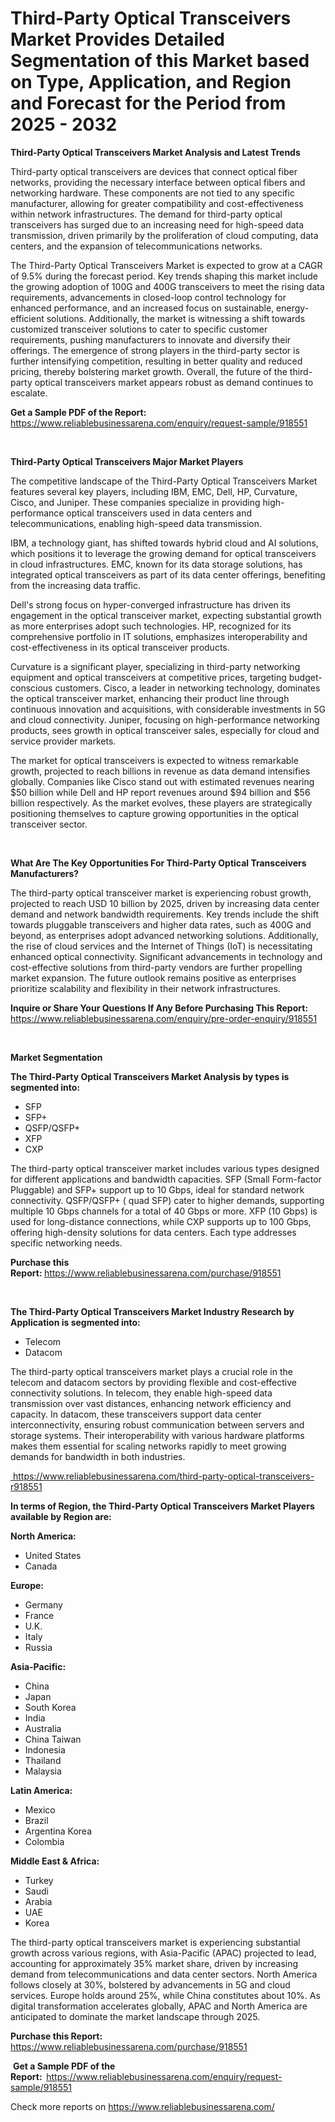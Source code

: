 <p><h1>Third-Party Optical Transceivers Market Provides Detailed Segmentation of this Market based on Type, Application, and Region and Forecast for the Period from 2025 - 2032</h1></p><p><strong>Third-Party Optical Transceivers Market Analysis and Latest Trends</strong></p>
<p><p>Third-party optical transceivers are devices that connect optical fiber networks, providing the necessary interface between optical fibers and networking hardware. These components are not tied to any specific manufacturer, allowing for greater compatibility and cost-effectiveness within network infrastructures. The demand for third-party optical transceivers has surged due to an increasing need for high-speed data transmission, driven primarily by the proliferation of cloud computing, data centers, and the expansion of telecommunications networks.</p><p>The Third-Party Optical Transceivers Market is expected to grow at a CAGR of 9.5% during the forecast period. Key trends shaping this market include the growing adoption of 100G and 400G transceivers to meet the rising data requirements, advancements in closed-loop control technology for enhanced performance, and an increased focus on sustainable, energy-efficient solutions. Additionally, the market is witnessing a shift towards customized transceiver solutions to cater to specific customer requirements, pushing manufacturers to innovate and diversify their offerings. The emergence of strong players in the third-party sector is further intensifying competition, resulting in better quality and reduced pricing, thereby bolstering market growth. Overall, the future of the third-party optical transceivers market appears robust as demand continues to escalate.</p></p>
<p><strong>Get a Sample PDF of the Report:&nbsp;</strong> <a href="https://www.reliablebusinessarena.com/enquiry/request-sample/918551?utm_campaign=2113&utm_medium=2&utm_source=Github&utm_content=ia&utm_term=15022025&utm_id=third-party-optical-transceivers">https://www.reliablebusinessarena.com/enquiry/request-sample/918551</a></p>
<p>&nbsp;</p>
<p><strong>Third-Party Optical Transceivers Major Market Players</strong></p>
<p><p>The competitive landscape of the Third-Party Optical Transceivers Market features several key players, including IBM, EMC, Dell, HP, Curvature, Cisco, and Juniper. These companies specialize in providing high-performance optical transceivers used in data centers and telecommunications, enabling high-speed data transmission.</p><p>IBM, a technology giant, has shifted towards hybrid cloud and AI solutions, which positions it to leverage the growing demand for optical transceivers in cloud infrastructures. EMC, known for its data storage solutions, has integrated optical transceivers as part of its data center offerings, benefiting from the increasing data traffic.</p><p>Dell's strong focus on hyper-converged infrastructure has driven its engagement in the optical transceiver market, expecting substantial growth as more enterprises adopt such technologies. HP, recognized for its comprehensive portfolio in IT solutions, emphasizes interoperability and cost-effectiveness in its optical transceiver products.</p><p>Curvature is a significant player, specializing in third-party networking equipment and optical transceivers at competitive prices, targeting budget-conscious customers. Cisco, a leader in networking technology, dominates the optical transceiver market, enhancing their product line through continuous innovation and acquisitions, with considerable investments in 5G and cloud connectivity. Juniper, focusing on high-performance networking products, sees growth in optical transceiver sales, especially for cloud and service provider markets.</p><p>The market for optical transceivers is expected to witness remarkable growth, projected to reach billions in revenue as data demand intensifies globally. Companies like Cisco stand out with estimated revenues nearing $50 billion while Dell and HP report revenues around $94 billion and $56 billion respectively. As the market evolves, these players are strategically positioning themselves to capture growing opportunities in the optical transceiver sector.</p></p>
<p>&nbsp;</p>
<p><strong>What Are The Key Opportunities For Third-Party Optical Transceivers Manufacturers?</strong></p>
<p><p>The third-party optical transceiver market is experiencing robust growth, projected to reach USD 10 billion by 2025, driven by increasing data center demand and network bandwidth requirements. Key trends include the shift towards pluggable transceivers and higher data rates, such as 400G and beyond, as enterprises adopt advanced networking solutions. Additionally, the rise of cloud services and the Internet of Things (IoT) is necessitating enhanced optical connectivity. Significant advancements in technology and cost-effective solutions from third-party vendors are further propelling market expansion. The future outlook remains positive as enterprises prioritize scalability and flexibility in their network infrastructures.</p></p>
<p><strong>Inquire or Share Your Questions If Any Before Purchasing This Report:</strong> <a href="https://www.reliablebusinessarena.com/enquiry/pre-order-enquiry/918551?utm_campaign=2113&utm_medium=2&utm_source=Github&utm_content=ia&utm_term=15022025&utm_id=third-party-optical-transceivers">https://www.reliablebusinessarena.com/enquiry/pre-order-enquiry/918551</a></p>
<p>&nbsp;</p>
<p><strong>Market Segmentation</strong></p>
<p><strong>The Third-Party Optical Transceivers Market Analysis by types is segmented into:</strong></p>
<p><ul><li>SFP</li><li>SFP+</li><li>QSFP/QSFP+</li><li>XFP</li><li>CXP</li></ul></p>
<p><p>The third-party optical transceiver market includes various types designed for different applications and bandwidth capacities. SFP (Small Form-factor Pluggable) and SFP+ support up to 10 Gbps, ideal for standard network connectivity. QSFP/QSFP+ ( quad SFP) cater to higher demands, supporting multiple 10 Gbps channels for a total of 40 Gbps or more. XFP (10 Gbps) is used for long-distance connections, while CXP supports up to 100 Gbps, offering high-density solutions for data centers. Each type addresses specific networking needs.</p></p>
<p><strong>Purchase this Report:&nbsp;</strong><a href="https://www.reliablebusinessarena.com/purchase/918551?utm_campaign=2113&utm_medium=2&utm_source=Github&utm_content=ia&utm_term=15022025&utm_id=third-party-optical-transceivers">https://www.reliablebusinessarena.com/purchase/918551</a></p>
<p>&nbsp;</p>
<p><strong>The Third-Party Optical Transceivers Market Industry Research by Application is segmented into:</strong></p>
<p><ul><li>Telecom</li><li>Datacom</li></ul></p>
<p><p>The third-party optical transceivers market plays a crucial role in the telecom and datacom sectors by providing flexible and cost-effective connectivity solutions. In telecom, they enable high-speed data transmission over vast distances, enhancing network efficiency and capacity. In datacom, these transceivers support data center interconnectivity, ensuring robust communication between servers and storage systems. Their interoperability with various hardware platforms makes them essential for scaling networks rapidly to meet growing demands for bandwidth in both industries.</p></p>
<p><a href="https://www.reliablebusinessarena.com/third-party-optical-transceivers-r918551?utm_campaign=2113&utm_medium=2&utm_source=Github&utm_content=ia&utm_term=15022025&utm_id=third-party-optical-transceivers">&nbsp;https://www.reliablebusinessarena.com/third-party-optical-transceivers-r918551</a></p>
<p><strong>In terms of Region, the Third-Party Optical Transceivers Market Players available by Region are:</strong></p>
<p>
    <p> <strong> North America: </strong>
        <ul>
            <li>United States</li>
            <li>Canada</li>
        </ul>
        </p> 
    <p> <strong> Europe: </strong>
        <ul>
            <li>Germany</li>
            <li>France</li>
            <li>U.K.</li>
            <li>Italy</li>
            <li>Russia</li>
        </ul>
        </p> 
    <p> <strong> Asia-Pacific: </strong>
        <ul>
            <li>China</li>
            <li>Japan</li>
            <li>South Korea</li>
            <li>India</li>
            <li>Australia</li>
            <li>China Taiwan</li>
            <li>Indonesia</li>
            <li>Thailand</li>
            <li>Malaysia</li>
        </ul>
        </p> 
    <p> <strong> Latin America: </strong>
        <ul>
            <li>Mexico</li>
            <li>Brazil</li>
            <li>Argentina Korea</li>
            <li>Colombia</li>
        </ul>
        </p> 
    <p> <strong> Middle East & Africa: </strong>
        <ul>
            <li>Turkey</li>
            <li>Saudi</li>
            <li>Arabia</li>
            <li>UAE</li>
            <li>Korea</li>
        </ul>
    </p>
    </p>
<p><p>The third-party optical transceivers market is experiencing substantial growth across various regions, with Asia-Pacific (APAC) projected to lead, accounting for approximately 35% market share, driven by increasing demand from telecommunications and data center sectors. North America follows closely at 30%, bolstered by advancements in 5G and cloud services. Europe holds around 25%, while China constitutes about 10%. As digital transformation accelerates globally, APAC and North America are anticipated to dominate the market landscape through 2025.</p></p>
<p><strong>Purchase this Report: </strong><a href="https://www.reliablebusinessarena.com/purchase/918551?utm_campaign=2113&utm_medium=2&utm_source=Github&utm_content=ia&utm_term=15022025&utm_id=third-party-optical-transceivers">https://www.reliablebusinessarena.com/purchase/918551</a></p>
<p>&nbsp;<strong>Get a Sample PDF of the Report:&nbsp;&nbsp;</strong><a href="https://www.reliablebusinessarena.com/enquiry/request-sample/918551?utm_campaign=2113&utm_medium=2&utm_source=Github&utm_content=ia&utm_term=15022025&utm_id=third-party-optical-transceivers">https://www.reliablebusinessarena.com/enquiry/request-sample/918551</a></p>
<p><strong></strong></p>
<p>Check more reports on <a href="https://www.reliablebusinessarena.com/?utm_campaign=2113&utm_medium=2&utm_source=Github&utm_content=ia&utm_term=15022025&utm_id=third-party-optical-transceivers">https://www.reliablebusinessarena.com/</a></p>